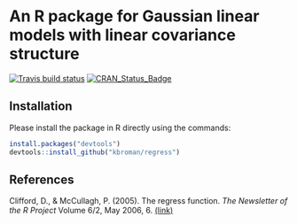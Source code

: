# An R package for Gaussian linear models with linear covariance structure

[![Travis build status](https://travis-ci.com/kbroman/regress.svg?branch=master)](https://travis-ci.com/kbroman/regress)
[![CRAN_Status_Badge](https://www.r-pkg.org/badges/version/regress)](https://cran.r-project.org/package=regress)

## Installation
Please install the package in R directly using the commands:

```r
install.packages("devtools")
devtools::install_github("kbroman/regress")
```

## References
Clifford, D., & McCullagh, P. (2005). The regress function. _The Newsletter of the R Project_ Volume 6/2, May 2006, 6. [(link)](http://www.stat.uchicago.edu/~pmcc/pubs/Rnews_2006-2.pdf#page=6)
